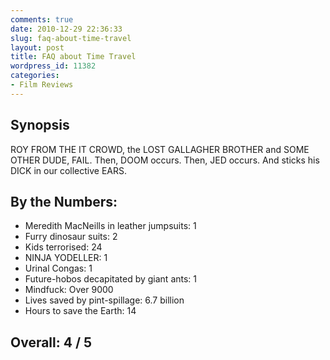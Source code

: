 ```yaml
---
comments: true
date: 2010-12-29 22:36:33
slug: faq-about-time-travel
layout: post
title: FAQ about Time Travel
wordpress_id: 11382
categories:
- Film Reviews
---
```


## Synopsis

ROY FROM THE IT CROWD, the LOST GALLAGHER BROTHER and SOME OTHER DUDE, FAIL.  Then, DOOM occurs.  Then, JED occurs.  And sticks his DICK in our collective EARS.

## By the Numbers:

  * Meredith MacNeills in leather jumpsuits: 1
  * Furry dinosaur suits: 2
  * Kids terrorised: 24
  * NINJA YODELLER: 1
  * Urinal Congas: 1
  * Future-hobos decapitated by giant ants: 1
  * Mindfuck: Over 9000
  * Lives saved by pint-spillage: 6.7 billion
  * Hours to save the Earth: 14

## Overall: 4 / 5
